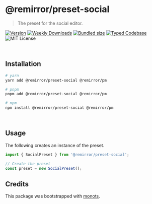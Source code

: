 # @remirror/preset-social

> The preset for the social editor.

[![Version][version]][npm] [![Weekly Downloads][downloads-badge]][npm]
[![Bundled size][size-badge]][size] [![Typed Codebase][typescript]](./src/index.ts)
![MIT License][license]

[version]: https://flat.badgen.net/npm/v/@remirror/preset-social
[npm]: https://npmjs.com/package/@remirror/preset-social
[license]: https://flat.badgen.net/badge/license/MIT/purple
[size]: https://bundlephobia.com/result?p=@remirror/preset-social
[size-badge]: https://flat.badgen.net/bundlephobia/minzip/@remirror/preset-social
[typescript]: https://flat.badgen.net/badge/icon/TypeScript?icon=typescript&label
[downloads-badge]: https://badgen.net/npm/dw/@remirror/preset-social/red?icon=npm

<br />

## Installation

```bash
# yarn
yarn add @remirror/preset-social @remirror/pm

# pnpm
pnpm add @remirror/preset-social @remirror/pm

# npm
npm install @remirror/preset-social @remirror/pm
```

<br />

## Usage

The following creates an instance of the preset.

```ts
import { SocialPreset } from '@remirror/preset-social';

// Create the preset
const preset = new SocialPreset();
```

## Credits

This package was bootstrapped with [monots].

[monots]: https://github.com/monots/monots
